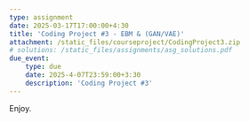 ```yaml
---
type: assignment
date: 2025-03-17T17:00:00+4:30
title: 'Coding Project #3 - EBM & (GAN/VAE)'
attachment: /static_files/courseproject/CodingProject3.zip
# solutions: /static_files/assignments/asg_solutions.pdf
due_event: 
    type: due
    date: 2025-4-07T23:59:00+3:30
    description: 'Coding Project #3'
---
```

Enjoy.
